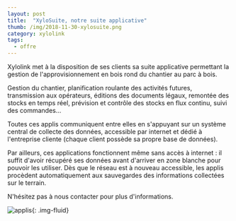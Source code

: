 ```yaml
---
layout: post
title:  "XyloSuite, notre suite applicative"
thumb: /img/2018-11-30-xylosuite.png
category: xylolink
tags:
  - offre
---
```

<time datetime="2018-11-30"></time>
<div itemscop itemtype="http://schema.org/TechArticle">
  <div itemprop="backstory">
    <p>
      Xylolink met à la disposition de ses clients sa suite applicative permettant la gestion de l'approvisionnement en bois rond du chantier au parc à bois.
    </p> 
  </div>
  <div itemprop="articleBody">
    <p>
      Gestion du chantier, planification roulante des activités futures, transmission aux opérateurs, éditions des documents légaux, remontée des stocks en temps réel, prévision et contrôle des stocks en flux continu, suivi des commandes...
    </p>
  </div>
</div>

Toutes ces applis communiquent entre elles en s'appuyant sur un système central de collecte des données, accessible par internet et dédié à l'entreprise cliente (chaque client possède sa propre base de données).


Par ailleurs, ces applications fonctionnent même sans accès à internet : il suffit d'avoir récupéré ses données avant d'arriver en zone blanche pour pouvoir les utiliser. Dès que le réseau est à nouveau accessible, les applis procèdent automatiquement aux sauvegardes des informations collectées sur le terrain.


N'hésitez pas à nous contacter pour plus d'informations.

![applis]({{page.thumb}}){: .img-fluid}
